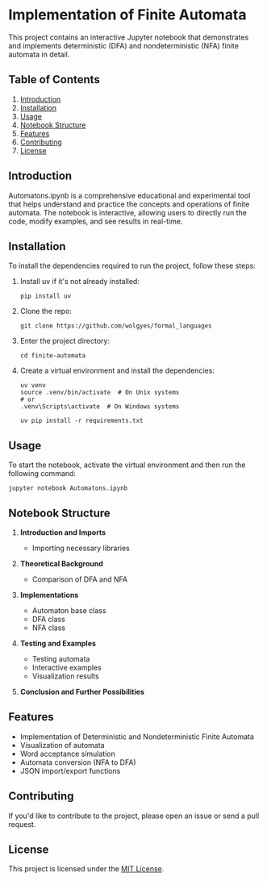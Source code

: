 # Implementation of Finite Automata

This project contains an interactive Jupyter notebook that demonstrates and implements deterministic (DFA) and nondeterministic (NFA) finite automata in detail.

## Table of Contents

1. [Introduction](#introduction)
2. [Installation](#installation)
3. [Usage](#usage)
4. [Notebook Structure](#notebook-structure)
5. [Features](#features)
6. [Contributing](#contributing)
7. [License](#license)

## Introduction

Automatons.ipynb is a comprehensive educational and experimental tool that helps understand and practice the concepts and operations of finite automata. The notebook is interactive, allowing users to directly run the code, modify examples, and see results in real-time.

## Installation

To install the dependencies required to run the project, follow these steps:

1. Install uv if it's not already installed:
   ```
   pip install uv
   ```

2. Clone the repo:
   ```
   git clone https://github.com/wolgyes/formal_languages
   ```

3. Enter the project directory:
   ```
   cd finite-automata
   ```

4. Create a virtual environment and install the dependencies:
   ```
   uv venv
   source .venv/bin/activate  # On Unix systems
   # or
   .venv\Scripts\activate  # On Windows systems
   
   uv pip install -r requirements.txt
   ```

## Usage

To start the notebook, activate the virtual environment and then run the following command:

```
jupyter notebook Automatons.ipynb
```

## Notebook Structure

1. **Introduction and Imports**
   - Importing necessary libraries

2. **Theoretical Background**
   - Comparison of DFA and NFA

3. **Implementations**
   - Automaton base class
   - DFA class
   - NFA class

4. **Testing and Examples**
   - Testing automata
   - Interactive examples
   - Visualization results

5. **Conclusion and Further Possibilities**

## Features

- Implementation of Deterministic and Nondeterministic Finite Automata
- Visualization of automata
- Word acceptance simulation
- Automata conversion (NFA to DFA)
- JSON import/export functions

## Contributing

If you'd like to contribute to the project, please open an issue or send a pull request.

## License

This project is licensed under the [MIT License](LICENSE).